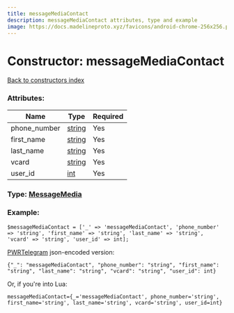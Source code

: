 ```yaml
---
title: messageMediaContact
description: messageMediaContact attributes, type and example
image: https://docs.madelineproto.xyz/favicons/android-chrome-256x256.png
---
```

# Constructor: messageMediaContact  
[Back to constructors index](index.md)



### Attributes:

| Name     |    Type       | Required |
|----------|---------------|----------|
|phone\_number|[string](../types/string.md) | Yes|
|first\_name|[string](../types/string.md) | Yes|
|last\_name|[string](../types/string.md) | Yes|
|vcard|[string](../types/string.md) | Yes|
|user\_id|[int](../types/int.md) | Yes|



### Type: [MessageMedia](../types/MessageMedia.md)


### Example:

```
$messageMediaContact = ['_' => 'messageMediaContact', 'phone_number' => 'string', 'first_name' => 'string', 'last_name' => 'string', 'vcard' => 'string', 'user_id' => int];
```  

[PWRTelegram](https://pwrtelegram.xyz) json-encoded version:

```
{"_": "messageMediaContact", "phone_number": "string", "first_name": "string", "last_name": "string", "vcard": "string", "user_id": int}
```


Or, if you're into Lua:  


```
messageMediaContact={_='messageMediaContact', phone_number='string', first_name='string', last_name='string', vcard='string', user_id=int}

```



